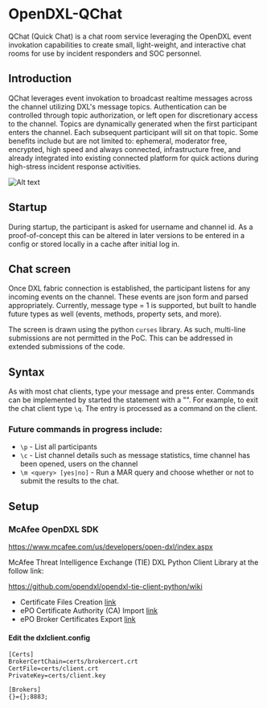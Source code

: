 # OpenDXL-QChat
QChat (Quick Chat) is a chat room service leveraging the OpenDXL event invokation capabilities to create small, light-weight, and interactive chat rooms for use by incident responders and SOC personnel.

## Introduction

QChat leverages event invokation to broadcast realtime messages across the channel utilizing DXL's message topics. Authentication can be controlled through topic authorization, or left open for discretionary access to the channel. Topics are dynamically generated when the first participant enters the channel. Each subsequent participant will sit on that topic. Some benefits include but are not limited to: ephemeral, moderator free, encrypted, high speed and always connected, infrastructure free, and already integrated into existing connected platform for quick actions during high-stress incident response activities.

![Alt text](http://i.imgur.com/bINXdtn.png "Output 1")


## Startup
  During startup, the participant is asked for username and channel id. As a proof-of-concept this can be altered in later versions to be entered in a config or stored locally in a cache after initial log in. 
 
## Chat screen

  Once DXL fabric connection is established, the participant listens for any incoming events on the channel. These events are json form and parsed appropriately. Currently, message type = 1 is supported, but built to handle future types as well (events, methods, property sets, and more). 
  
  The screen is drawn using the python `curses` library. As such, multi-line submissions are not permitted in the PoC. This can be addressed in extended submissions of the code.
   
  
## Syntax
  
  As with most chat clients, type your message and press enter. Commands can be implemented by started the statement with a "\". For example, to exit the chat client type `\q`. The entry is processed as a command on the client. 
  
### Future commands in progress include:
  * `\p` - List all participants
  * `\c` - List channel details such as message statistics, time channel has been opened, users on the channel
  * `\m <query> [yes|no]` - Run a MAR query and choose whether or not to submit the results to the chat.
  


## Setup

### McAfee OpenDXL SDK

https://www.mcafee.com/us/developers/open-dxl/index.aspx

McAfee Threat Intelligence Exchange (TIE) DXL Python Client Library at the follow link:

https://github.com/opendxl/opendxl-tie-client-python/wiki

* Certificate Files Creation [link](https://opendxl.github.io/opendxl-client-python/pydoc/certcreation.html)
* ePO Certificate Authority (CA) Import [link](https://opendxl.github.io/opendxl-client-python/pydoc/epocaimport.html)
* ePO Broker Certificates Export  [link](https://opendxl.github.io/opendxl-client-python/pydoc/epobrokercertsexport.html)



#### Edit the dxlclient.config
```
[Certs]
BrokerCertChain=certs/brokercert.crt
CertFile=certs/client.crt
PrivateKey=certs/client.key

[Brokers]
{}={};8883;
```
